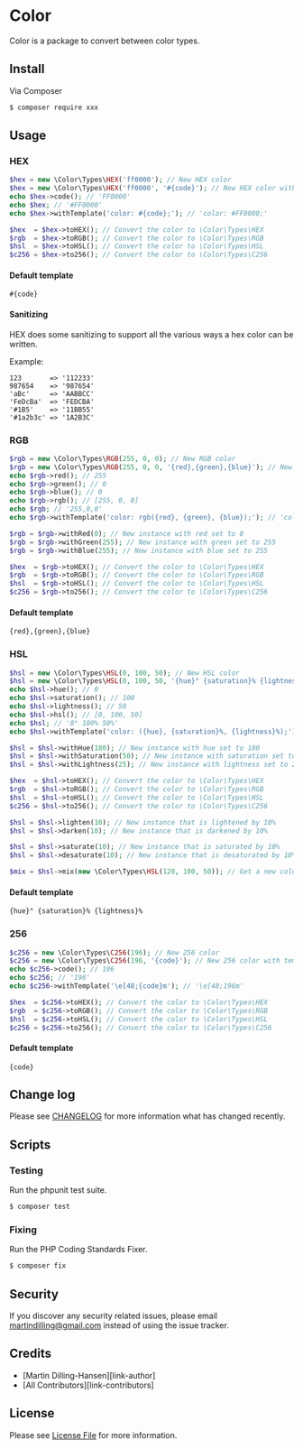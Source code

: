# Color
Color is a package to convert between color types.

## Install
Via Composer

``` bash
$ composer require xxx
```

## Usage
### HEX
``` php
$hex = new \Color\Types\HEX('ff0000'); // New HEX color
$hex = new \Color\Types\HEX('ff0000', '#{code}'); // New HEX color with template
echo $hex->code(); // 'FF0000'
echo $hex; // '#FF0000'
echo $hex->withTemplate('color: #{code};'); // 'color: #FF0000;'

$hex  = $hex->toHEX(); // Convert the color to \Color\Types\HEX
$rgb  = $hex->toRGB(); // Convert the color to \Color\Types\RGB
$hsl  = $hex->toHSL(); // Convert the color to \Color\Types\HSL
$c256 = $hex->to256(); // Convert the color to \Color\Types\C256
```

#### Default template
`#{code}`

#### Sanitizing
HEX does some sanitizing to support all the various ways a hex color can be written.

Example:
```
123       => '112233'
987654    => '987654'
'aBc'     => 'AABBCC'
'FeDcBa'  => 'FEDCBA'
'#1B5'    => '11BB55'
'#1a2b3c' => '1A2B3C'
```

### RGB
``` php
$rgb = new \Color\Types\RGB(255, 0, 0); // New RGB color
$rgb = new \Color\Types\RGB(255, 0, 0, '{red},{green},{blue}'); // New RGB color with template
echo $rgb->red(); // 255
echo $rgb->green(); // 0
echo $rgb->blue(); // 0
echo $rgb->rgb(); // [255, 0, 0]
echo $rgb; // '255,0,0'
echo $rgb->withTemplate('color: rgb({red}, {green}, {blue});'); // 'color: rgb(255, 0, 0);'

$rgb = $rgb->withRed(0); // New instance with red set to 0
$rgb = $rgb->withGreen(255); // New instance with green set to 255
$rgb = $rgb->withBlue(255); // New instance with blue set to 255

$hex  = $rgb->toHEX(); // Convert the color to \Color\Types\HEX
$rgb  = $rgb->toRGB(); // Convert the color to \Color\Types\RGB
$hsl  = $rgb->toHSL(); // Convert the color to \Color\Types\HSL
$c256 = $rgb->to256(); // Convert the color to \Color\Types\C256
```

#### Default template
`{red},{green},{blue}`

### HSL
``` php
$hsl = new \Color\Types\HSL(0, 100, 50); // New HSL color
$hsl = new \Color\Types\HSL(0, 100, 50, '{hue}° {saturation}% {lightness}%'); // New HSL color with template
echo $hsl->hue(); // 0
echo $hsl->saturation(); // 100
echo $hsl->lightness(); // 50
echo $hsl->hsl(); // [0, 100, 50]
echo $hsl; // '0° 100% 50%'
echo $hsl->withTemplate('color: ({hue}, {saturation}%, {lightness}%);'); // 'color: hsl(0, 100%, 50%);'

$hsl = $hsl->withHue(180); // New instance with hue set to 180
$hsl = $hsl->withSaturation(50); // New instance with saturation set to 50
$hsl = $hsl->withLightness(25); // New instance with lightness set to 25

$hex  = $hsl->toHEX(); // Convert the color to \Color\Types\HEX
$rgb  = $hsl->toRGB(); // Convert the color to \Color\Types\RGB
$hsl  = $hsl->toHSL(); // Convert the color to \Color\Types\HSL
$c256 = $hsl->to256(); // Convert the color to \Color\Types\C256

$hsl = $hsl->lighten(10); // New instance that is lightened by 10%
$hsl = $hsl->darken(10); // New instance that is darkened by 10%

$hsl = $hsl->saturate(10); // New instance that is saturated by 10%
$hsl = $hsl->desaturate(10); // New instance that is desaturated by 10%

$mix = $hsl->mix(new \Color\Types\HSL(120, 100, 50)); // Get a new color that is a mix between two colors
```

#### Default template
`{hue}° {saturation}% {lightness}%`

### 256
``` php
$c256 = new \Color\Types\C256(196); // New 256 color
$c256 = new \Color\Types\C256(196, '{code}'); // New 256 color with template
echo $c256->code(); // 196
echo $c256; // '196'
echo $c256->withTemplate('\e[48;{code}m'); // '\e[48;196m'

$hex  = $c256->toHEX(); // Convert the color to \Color\Types\HEX
$rgb  = $c256->toRGB(); // Convert the color to \Color\Types\RGB
$hsl  = $c256->toHSL(); // Convert the color to \Color\Types\HSL
$c256 = $c256->to256(); // Convert the color to \Color\Types\C256
```

#### Default template
`{code}`

## Change log
Please see [CHANGELOG](CHANGELOG.md) for more information what has changed recently.

## Scripts
### Testing
Run the phpunit test suite.

``` bash
$ composer test
```

### Fixing
Run the PHP Coding Standards Fixer.

``` bash
$ composer fix
```

## Security
If you discover any security related issues, please email martindilling@gmail.com instead of using the issue tracker.

## Credits
- [Martin Dilling-Hansen][link-author]
- [All Contributors][link-contributors]

## License
Please see [License File](LICENSE.md) for more information.

